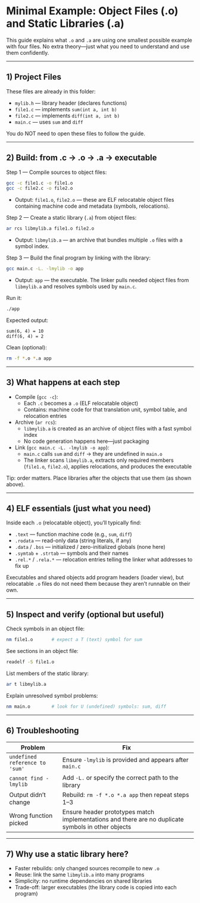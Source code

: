# Minimal Example: Object Files (.o) and Static Libraries (.a)

This guide explains what `.o` and `.a` are using one smallest possible example with four files. No extra theory—just what you need to understand and use them confidently.

---

## 1) Project Files

These files are already in this folder:

- `mylib.h` — library header (declares functions)
- `file1.c` — implements `sum(int a, int b)`
- `file2.c` — implements `diff(int a, int b)`
- `main.c` — uses `sum` and `diff`

You do NOT need to open these files to follow the guide.

---

## 2) Build: from .c → .o → .a → executable

Step 1 — Compile sources to object files:

```bash
gcc -c file1.c -o file1.o
gcc -c file2.c -o file2.o
```

- Output: `file1.o`, `file2.o` — these are ELF relocatable object files containing machine code and metadata (symbols, relocations).

Step 2 — Create a static library (`.a`) from object files:

```bash
ar rcs libmylib.a file1.o file2.o
```

- Output: `libmylib.a` — an archive that bundles multiple `.o` files with a symbol index.

Step 3 — Build the final program by linking with the library:

```bash
gcc main.c -L. -lmylib -o app
```

- Output: `app` — the executable. The linker pulls needed object files from `libmylib.a` and resolves symbols used by `main.c`.

Run it:

```bash
./app
```

Expected output:

```
sum(6, 4) = 10
diff(6, 4) = 2
```

Clean (optional):

```bash
rm -f *.o *.a app
```

---

## 3) What happens at each step

- Compile (`gcc -c`):
  - Each `.c` becomes a `.o` (ELF relocatable object)
  - Contains: machine code for that translation unit, symbol table, and relocation entries
- Archive (`ar rcs`):
  - `libmylib.a` is created as an archive of object files with a fast symbol index
  - No code generation happens here—just packaging
- Link (`gcc main.c -L. -lmylib -o app`):
  - `main.c` calls `sum` and `diff` → they are undefined in `main.o`
  - The linker scans `libmylib.a`, extracts only required members (`file1.o`, `file2.o`), applies relocations, and produces the executable

Tip: order matters. Place libraries after the objects that use them (as shown above).

---

## 4) ELF essentials (just what you need)

Inside each `.o` (relocatable object), you’ll typically find:

- `.text` — function machine code (e.g., `sum`, `diff`)
- `.rodata` — read-only data (string literals, if any)
- `.data` / `.bss` — initialized / zero-initialized globals (none here)
- `.symtab` + `.strtab` — symbols and their names
- `.rel.*` / `.rela.*` — relocation entries telling the linker what addresses to fix up

Executables and shared objects add program headers (loader view), but relocatable `.o` files do not need them because they aren’t runnable on their own.

---

## 5) Inspect and verify (optional but useful)

Check symbols in an object file:

```bash
nm file1.o       # expect a T (text) symbol for sum
```

See sections in an object file:

```bash
readelf -S file1.o
```

List members of the static library:

```bash
ar t libmylib.a
```

Explain unresolved symbol problems:

```bash
nm main.o        # look for U (undefined) symbols: sum, diff
```

---

## 6) Troubleshooting

| Problem | Fix |
|--------|-----|
| `undefined reference to 'sum'` | Ensure `-lmylib` is provided and appears after `main.c` |
| `cannot find -lmylib` | Add `-L.` or specify the correct path to the library |
| Output didn’t change | Rebuild: `rm -f *.o *.a app` then repeat steps 1–3 |
| Wrong function picked | Ensure header prototypes match implementations and there are no duplicate symbols in other objects |

---

## 7) Why use a static library here?

- Faster rebuilds: only changed sources recompile to new `.o`
- Reuse: link the same `libmylib.a` into many programs
- Simplicity: no runtime dependencies on shared libraries
- Trade-off: larger executables (the library code is copied into each program)
